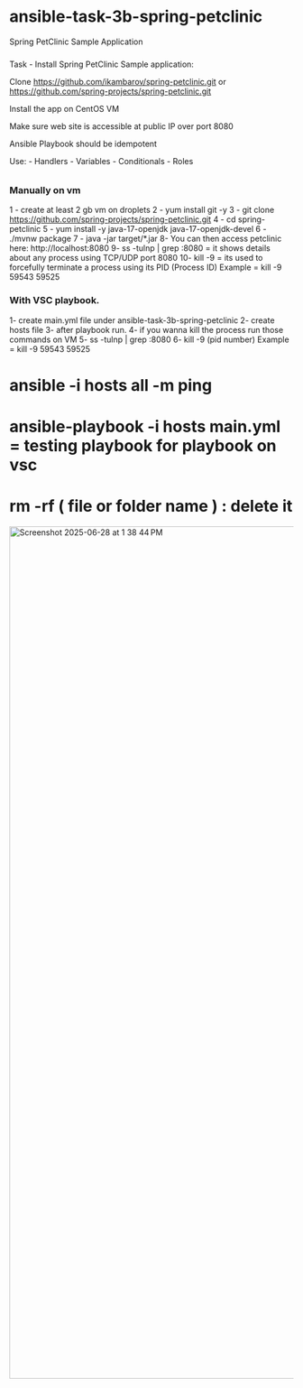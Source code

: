 # ansible-task-3b-spring-petclinic
Spring PetClinic Sample Application
#####
 Task -  Install Spring  PetClinic  Sample  application:

Clone https://github.com/ikambarov/spring-petclinic.git or  https://github.com/spring-projects/spring-petclinic.git

Install the app on CentOS VM

Make sure web site is accessible at public IP over port 8080

Ansible Playbook should be idempotent

Use:
      -  Handlers
      -  Variables 
      -  Conditionals
      -  Roles

######
### Manually on vm 
 
1 - create at least 2 gb vm on droplets
2 - yum install git -y
3 - git clone  https://github.com/spring-projects/spring-petclinic.git
4 - cd spring-petclinic
5 - yum install -y java-17-openjdk java-17-openjdk-devel
6 - ./mvnw package
7 - java -jar target/*.jar
8- You can then access petclinic here: http://localhost:8080
9- ss -tulnp | grep :8080 =  it shows details about any process using TCP/UDP port 8080
10- kill -9 = its used to forcefully terminate a process using its PID (Process ID) Example = kill -9   59543   59525


### With VSC playbook.
1- create main.yml file under ansible-task-3b-spring-petclinic
2- create hosts file
3- after playbook run.
4- if you wanna kill the process run those  commands on VM
5- ss -tulnp | grep :8080
6- kill -9 (pid number) Example = kill -9   59543   59525




 
#  ansible  -i hosts  all  -m ping
#  ansible-playbook  -i hosts  main.yml = testing playbook for playbook on vsc
# rm -rf ( file or folder name ) : delete it

<img width="1511" alt="Screenshot 2025-06-28 at 1 38 44 PM" src="https://github.com/user-attachments/assets/b6b90cc5-2665-4862-9e53-721e7dba44cb" />


